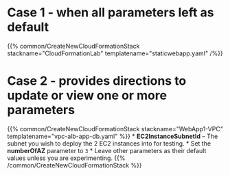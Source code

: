 <!--
Shows example usage for Shortcode at layouts/shortcodes/common/CreateNewCloudFormationStack.md

https://wellarchitectedlabs.com/common/examples/usecreatenewcloudformationstack/
-->

# Case 1 - when all parameters left as default

<!-- The slash at the end (before the percent) is VERY IMPORTANT. If you do not include this, then everything following this is considered part of the 'Inner' variable-->

{{% common/CreateNewCloudFormationStack stackname="CloudFormationLab" templatename="staticwebapp.yaml" /%}}


# Case 2 - provides directions to update or view one or more parameters

<!-- This makes use of the 'Inner' variable -->

{{% common/CreateNewCloudFormationStack stackname="WebApp1-VPC" templatename="vpc-alb-app-db.yaml" %}}
    * **EC2InstanceSubnetId** – The subnet you wish to deploy the 2 EC2 instances into for testing.
    * Set the **numberOfAZ** parameter to `3`
    * Leave other parameters as their default values unless you are experimenting.
{{% /common/CreateNewCloudFormationStack %}}

